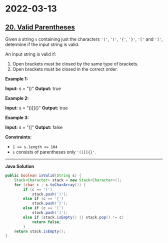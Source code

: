 # 2022-03-13

## [20. Valid Parentheses](https://leetcode.com/problems/valid-parentheses/)

Given a string `s` containing just the characters `'('`, `')'`, `'{'`, `'}'`, `'['` and `']'`, determine if the input string is valid.

An input string is valid if:

1. Open brackets must be closed by the same type of brackets.
2. Open brackets must be closed in the correct order.

**Example 1:**

**Input:** s = "()"
**Output:** true

**Example 2:**

**Input:** s = "()\[\]{}"
**Output:** true

**Example 3:**

**Input:** s = "(\]"
**Output:** false

**Constraints:**

- `1 <= s.length <= 104`
- `s` consists of parentheses only `'()[]{}'`.

---

**Java Solution**

```java
public boolean isValid(String s) {
    Stack<Character> stack = new Stack<Character>();
    for (char c : s.toCharArray()) {
        if (c == '(')
            stack.push(')');
        else if (c == '{')
            stack.push('}');
        else if (c == '[')
            stack.push(']');
        else if (stack.isEmpty() || stack.pop() != c)
            return false;
        }
    return stack.isEmpty();
}
```
